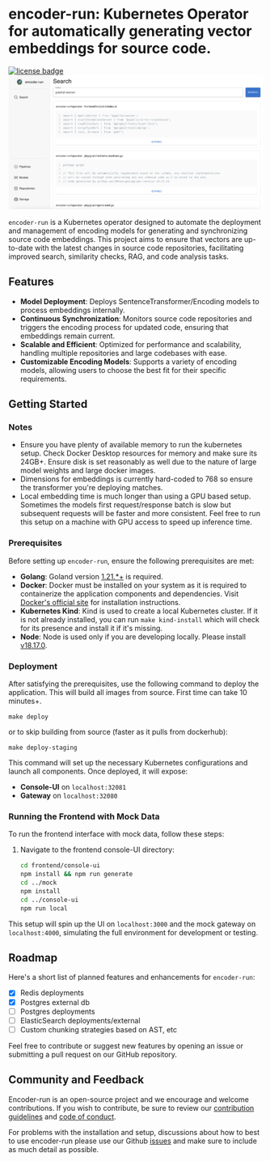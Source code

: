 # encoder-run: Kubernetes Operator for automatically generating vector embeddings for source code.
[![license badge](https://img.shields.io/badge/license-Apache--2.0-green.svg)](LICENSE.md)
![Alt text](encoder_home_page.png?raw=true "Encoder Run Search")

`encoder-run` is a Kubernetes operator designed to automate the deployment and management of encoding models for generating and synchronizing source code embeddings. This project aims to ensure that vectors are up-to-date with the latest changes in source code repositories, facilitating improved search, similarity checks, RAG, and code analysis tasks.

## Features
- **Model Deployment**: Deploys SentenceTransformer/Encoding models to process embeddings internally.
- **Continuous Synchronization**: Monitors source code repositories and triggers the encoding process for updated code, ensuring that embeddings remain current.
- **Scalable and Efficient**: Optimized for performance and scalability, handling multiple repositories and large codebases with ease.
- **Customizable Encoding Models**: Supports a variety of encoding models, allowing users to choose the best fit for their specific requirements.

## Getting Started

### Notes
- Ensure you have plenty of available memory to run the kubernetes setup. Check Docker Desktop resources for memory and make sure its 24GB+. Ensure disk is set reasonably as well due to the nature of large model weights and large docker images.
- Dimensions for embeddings is currently hard-coded to 768 so ensure the transformer you're deploying matches.
- Local embedding time is much longer than using a GPU based setup. Sometimes the models first request/response batch is slow but subsequent requests will be faster and more consistent. Feel free to run this setup on a machine with GPU access to speed up inference time.

### Prerequisites
Before setting up `encoder-run`, ensure the following prerequisites are met:
- **Golang**: Goland version [1.21.*+](https://go.dev/dl/) is required.
- **Docker**: Docker must be installed on your system as it is required to containerize the application components and dependencies. Visit [Docker's official site](https://docs.docker.com/get-docker/) for installation instructions.
- **Kubernetes Kind**: Kind is used to create a local Kubernetes cluster. If it is not already installed, you can run `make kind-install` which will check for its presence and install it if it's missing.
- **Node**: Node is used only if you are developing locally. Please install [v18.17.0](https://nodejs.org/en/download/package-manager).

### Deployment
After satisfying the prerequisites, use the following command to deploy the application. This will build all images from source. First time can take 10 minutes+.
```
make deploy
```

or to skip building from source (faster as it pulls from dockerhub):

```
make deploy-staging
```

This command will set up the necessary Kubernetes configurations and launch all components. Once deployed, it will expose:
- **Console-UI** on `localhost:32081`
- **Gateway** on `localhost:32080`

### Running the Frontend with Mock Data
To run the frontend interface with mock data, follow these steps:
1. Navigate to the frontend console-UI directory:
   ```bash
   cd frontend/console-ui
   npm install && npm run generate
   cd ../mock
   npm install
   cd ../console-ui
   npm run local
   ```
This setup will spin up the UI on `localhost:3000` and the mock gateway on `localhost:4000`, simulating the full environment for development or testing.

## Roadmap
Here's a short list of planned features and enhancements for `encoder-run`:

- [X] Redis deployments
- [X] Postgres external db
- [ ] Postgres deployments
- [ ] ElasticSearch deployments/external
- [ ] Custom chunking strategies based on AST, etc

Feel free to contribute or suggest new features by opening an issue or submitting a pull request on our GitHub repository.

## Community and Feedback
Encoder-run is an open-source project and we encourage and welcome contributions. If you wish to contribute, be sure to review our [contribution guidelines](CONTRIBUTING.md) and [code of conduct](CODE_OF_CONDUCT.md).

For problems with the installation and setup, discussions about how to best to use encoder-run please use our Github [issues](https://github.com/encoder-run/operator/issues) and make sure to include as much detail as possible.
